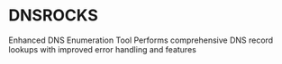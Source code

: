 # DNSROCKS
Enhanced DNS Enumeration Tool Performs comprehensive DNS record lookups with improved error handling and features
